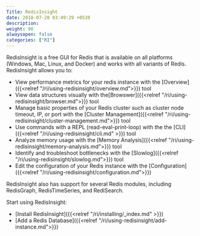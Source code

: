```yaml
---
Title: RedisInsight
date: 2018-07-20 03:49:29 +0530
description: 
weight: 90
alwaysopen: false
categories: ["RI"]
---
```

RedisInsight is a free GUI for Redis that is available on all platforms (Windows, Mac, Linux, and Docker) and works with all variants of Redis. RedisInsight allows you to:
- View performance metrics for your redis instance with the [Overview]({{<relref "/ri/using-redisinsight/overview.md">}}) tool
- View data structures visually with the[Browswer]({{<relref "/ri/using-redisinsight/browser.md">}}) tool
- Manage basic properties of your Redis cluster such as cluster node timeout, IP, or port with the [Cluster Management]({{<relref "/ri/using-redisinsight/cluster-management.md">}}) tool
- Use commands with a REPL (read-eval-print-loop) with the the [CLI]({{<relref "/ri/using-redisinsight/cli.md" >}}) tool
- Analyze memory usage with the [Memory Analysis]({{<relref "/ri/using-redisinsight/memory-analysis.md">}}) tool
- Identify and troubleshoot bottlenecks with the [Slowlog]({{<relref "/ri/using-redisinsight/slowlog.md">}}) tool
- Edit the configuration of your Redis instance with the [Configuration]({{<relref "/ri/using-redisinsight/configuration.md">}})

RedisInsight also has support for several Redis modules, including RedisGraph, RedisTimeSeries, and RediSearch.

Start using RedisInsight:

- [Install RedisInsight]({{<relref "/ri/installing/_index.md" >}})
- [Add a Redis Database]({{<relref "/ri/using-redisinsight/add-instance.md">}})

